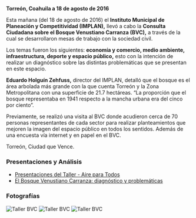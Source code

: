
**Torreón, Coahuila a 18 de agosto de 2016**

Esta mañana (del 18 de agosto de 2016) el **Instituto Municipal de Planeación y Competitividad (IMPLAN),** llevó a cabo la **Consulta Ciudadana sobre el Bosque Venustiano Carranza (BVC),** a través de la cual se desarrollaron mesas de trabajo con la sociedad civil.

Los temas fueron los siguientes: **economía y comercio, medio ambiente, infraestructura, deporte y espacio público,** esto con la intención de realizar un diagnóstico sobre las distintas problemáticas que se presentan en este espacio.

**Eduardo Holguín Zehfuss,** director del IMPLAN, detalló que el bosque es el área arbolada más grande con la que cuenta Torreón ­y la Zona Metropolitana con una superficie de 21.7 hectáreas. “La proporción que el bosque representaba en 1941 respecto a la mancha urbana era del cinco por ciento”.

Previamente, se realizó una visita al BVC donde acudieron cerca de 70 personas representantes de cada sector para realizar planteamientos que mejoren la imagen del espacio público en todos los sentidos. Además de una encuesta vía internet y en papel en el BVC.

Torreón, Ciudad que Vence.

### Presentaciones y Análisis

* [Presentaciones del Taller - Aire para Todos](../proyectos/aire-para-todos.html)
* [El Bosque Venustiano Carranza: diagnóstico y problemáticas](../blog/el-bosque-venustiano-carranza-diagnostico-y-problematicas.html)

### Fotografías

<img class="img-responsive" src="2016-08-18-realizan-mesas-de-trabajo-sobre-el-bosque-venustiano-carranza/foto-1.jpg" alt="Taller BVC">

<img class="img-responsive" src="2016-08-18-realizan-mesas-de-trabajo-sobre-el-bosque-venustiano-carranza/foto-2.jpg" alt="Taller BVC">

<img class="img-responsive" src="2016-08-18-realizan-mesas-de-trabajo-sobre-el-bosque-venustiano-carranza/foto-3.jpg" alt="Taller BVC">
